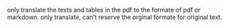only translate the texts and tables in the pdf to the formate of pdf or markdown.
only translate, can't reserve the orginal formate for original text.